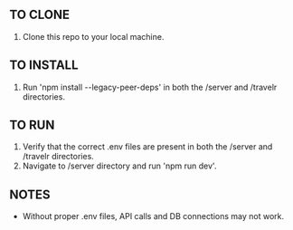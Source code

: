 ## TO CLONE
1. Clone this repo to your local machine.

## TO INSTALL
1. Run 'npm install --legacy-peer-deps' in both the /server and /travelr directories.

## TO RUN
1. Verify that the correct .env files are present in both the /server and /travelr directories.
2. Navigate to /server directory and run 'npm run dev'.

## NOTES
- Without proper .env files, API calls and DB connections may not work.